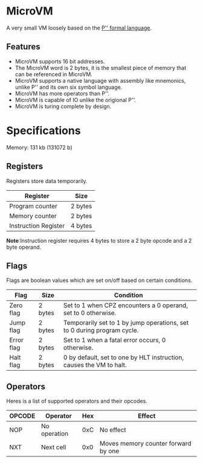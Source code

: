 # MicroVM
A very small  VM loosely based on the [P'' formal language](https://en.wikipedia.org/wiki/P′′).

## Features
* MicroVM supports 16 bit addresses.
* The MicroVM word is 2 bytes, it is the smallest piece of memory that can be referenced in MicroVM.
* MicroVM supports a native language with assembly like mnemonics, unlike P'' and its own six symbol language.
* MicroVM has more operators than P''.
* MicroVM is capable of IO unlike the origional P''.
* MicroVM is turing complete by design.

# Specifications
Memory: 131 kb (131072 b)

## Registers
Registers store data temporarily.

|Register|Size|
|---|---|
|Program counter|2 bytes|
|Memory counter|2 bytes|
|Instruction Register|4 bytes|

**Note**:Instruction register requires 4 bytes to store a 2 byte opcode and a 2 byte operand.

## Flags
Flags are boolean values which are set on/off based on certain conditions.

|Flag|Size|Condition|
|---|---|---|
|Zero flag|2 bytes|Set to 1 when CPZ encounters a 0 operand, set to 0 otherwise.|
|Jump flag|2 bytes|Temporarily set to 1 by jump operations, set to 0 during program cycle.|
|Error flag|2 bytes|Set to 1 when a fatal error occurs, 0 otherwise.|
|Halt flag|2 bytes|0 by default, set to one by HLT instruction, causes the VM to halt.|

## Operators
Heres is a list of supported operators and their opcodes.

|OPCODE|Operator|Hex|Effect|
|---|---|---|---|
|NOP|No operation|0xC|No effect|
|NXT|Next cell|0x0|Moves memory counter forward by one|
